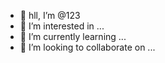 - 👋 hll, I’m @123
- 👀 I’m interested in ...
- 🌱 I’m currently learning ...
- 💞️ I’m looking to collaborate on ...
  

<!---
123diao/123diao is a ✨ special ✨ repository because its `README.md` (this file) appears on your GitHub profile.
You can click the Preview link to take a look at your changes.
--->
